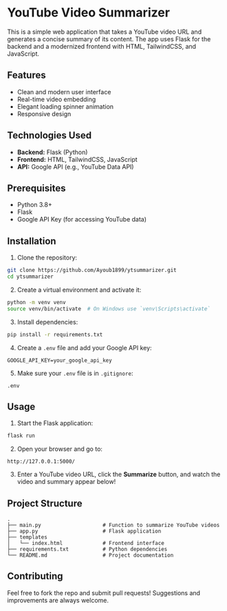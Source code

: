 # YouTube Video Summarizer

This is a simple web application that takes a YouTube video URL and generates a concise summary of its content. The app uses Flask for the backend and a modernized frontend with HTML, TailwindCSS, and JavaScript.

## Features

- Clean and modern user interface
- Real-time video embedding
- Elegant loading spinner animation
- Responsive design

## Technologies Used

- **Backend:** Flask (Python)
- **Frontend:** HTML, TailwindCSS, JavaScript
- **API:** Google API (e.g., YouTube Data API)

## Prerequisites

- Python 3.8+
- Flask
- Google API Key (for accessing YouTube data)

## Installation

1. Clone the repository:

```bash
git clone https://github.com/Ayoub1899/ytsummarizer.git
cd ytsummarizer
```

2. Create a virtual environment and activate it:

```bash
python -m venv venv
source venv/bin/activate  # On Windows use `venv\Scripts\activate`
```

3. Install dependencies:

```bash
pip install -r requirements.txt
```

4. Create a `.env` file and add your Google API key:

```
GOOGLE_API_KEY=your_google_api_key
```

5. Make sure your `.env` file is in `.gitignore`:

```
.env
```

## Usage

1. Start the Flask application:

```bash
flask run
```

2. Open your browser and go to:

```
http://127.0.0.1:5000/
```

3. Enter a YouTube video URL, click the **Summarize** button, and watch the video and summary appear below!

## Project Structure

```
.
├── main.py                    # Function to summarize YouTube videos
├── app.py                     # Flask application
├── templates
│   └── index.html             # Frontend interface
├── requirements.txt           # Python dependencies
└── README.md                  # Project documentation
```

## Contributing

Feel free to fork the repo and submit pull requests! Suggestions and improvements are always welcome.

